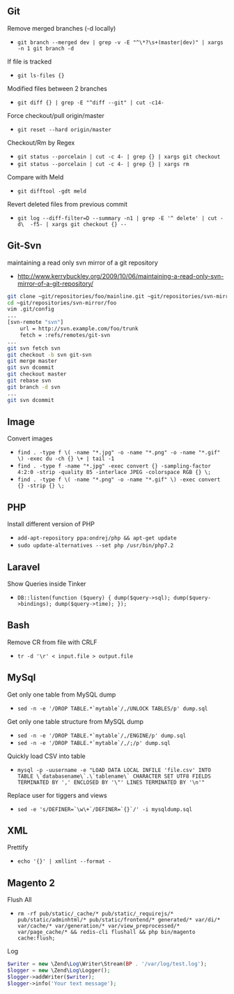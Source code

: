## Git

Remove merged branches (-d locally)
- ``git branch --merged dev | grep -v -E "^\*?\s+(master|dev)" | xargs -n 1 git branch -d``

If file is tracked
- ``git ls-files {}``

Modified files between 2 branches
- ``git diff {} | grep -E "^diff --git" | cut -c14-``

Force checkout/pull origin/master
- ``git reset --hard origin/master``

Checkout/Rm by Regex
- ``git status --porcelain | cut -c 4- | grep {} | xargs git checkout``
- ``git status --porcelain | cut -c 4- | grep {} | xargs rm``

Compare with Meld
- ``git difftool -gdt meld``

Revert deleted files from previous commit
- ``git log --diff-filter=D --summary -n1 | grep -E '^ delete' | cut -d\  -f5- | xargs git checkout {} --``

## Git-Svn

maintaining a read only svn mirror of a git repository
- http://www.kerrybuckley.org/2009/10/06/maintaining-a-read-only-svn-mirror-of-a-git-repository/
```bash
git clone ~git/repositories/foo/mainline.git ~git/repositories/svn-mirror/foo
cd ~git/repositories/svn-mirror/foo
vim .git/config
...
[svn-remote "svn"]
	url = http://svn.example.com/foo/trunk
	fetch = :refs/remotes/git-svn
...
git svn fetch svn
git checkout -b svn git-svn
git merge master
git svn dcommit
git checkout master
git rebase svn
git branch -d svn
...
git svn dcommit
```


## Image

Convert images
- `find . -type f \( -name "*.jpg" -o -name "*.png" -o -name "*.gif" \) -exec du -ch {} \+ | tail -1 `
- `find . -type f -name "*.jpg" -exec convert {} -sampling-factor 4:2:0 -strip -quality 85 -interlace JPEG -colorspace RGB {} \;`
- `find . -type f \( -name "*.png" -o -name "*.gif" \) -exec convert {} -strip {} \;`

## PHP

Install different version of PHP
- `add-apt-repository ppa:ondrej/php && apt-get update`
- `sudo update-alternatives --set php /usr/bin/php7.2`

## Laravel

Show Queries inside Tinker
- `DB::listen(function ($query) { dump($query->sql); dump($query->bindings); dump($query->time); });`

## Bash

Remove CR from file with CRLF
 - `tr -d '\r' < input.file > output.file`

## MySql
Get only one table from MySQL dump
 - ``sed -n -e '/DROP TABLE.*`mytable`/,/UNLOCK TABLES/p' dump.sql``

Get only one table structure from MySQL dump
 - ``sed -n -e '/DROP TABLE.*`mytable`/,/ENGINE/p' dump.sql``
 - ``sed -n -e '/DROP TABLE.*`mytable`/,/;/p' dump.sql``

Quickly load CSV into table
 - ``mysql -p -uusername -e "LOAD DATA LOCAL INFILE 'file.csv' INTO TABLE \`databasename\`.\`tablename\` CHARACTER SET UTF8 FIELDS TERMINATED BY ',' ENCLOSED BY '\"' LINES TERMINATED BY '\n'"``

Replace user for tiggers and views
 - ``sed -e 's/DEFINER=`\w\+`/DEFINER=`{}`/' -i mysqldump.sql``

## XML
Prettify
 - ``echo '{}' | xmllint --format -``

## Magento 2
 Flush All
 - `rm -rf pub/static/_cache/* pub/static/_requirejs/* pub/static/adminhtml/* pub/static/frontend/* generated/* var/di/* var/cache/* var/generation/* var/view_preprocessed/* var/page_cache/* && redis-cli flushall && php bin/magento cache:flush;`
 
 Log
```PHP
$writer = new \Zend\Log\Writer\Stream(BP . '/var/log/test.log');
$logger = new \Zend\Log\Logger();
$logger->addWriter($writer);
$logger->info('Your text message');
```
